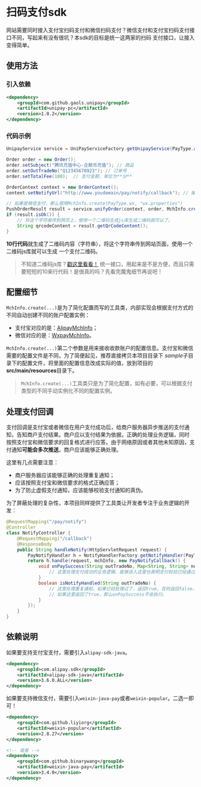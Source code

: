 # 扫码支付sdk

网站需要同时接入支付宝扫码支付和微信扫码支付？微信支付和支付宝扫码支付接口不同，写起来有没有很坑？本sdk的目标是统一这两家的扫码
支付接口，让接入变得简单。

## 使用方法

### 引入依赖

```xml
<dependency>
    <groupId>com.github.gaols.unipay</groupId>
    <artifactId>unipay-pc</artifactId>
    <version>1.0.2</version>
</dependency>
```

### 代码示例

```java
UnipayService service = UniPayServiceFactory.getUnipayService(PayType.alipay); // 微信支付使用PayType.wx

Order order = new Order();
order.setSubject("腾讯充值中心-企鹅币充值"); // 商品
order.setOutTradeNo("Q12345678923"); // 订单号
order.setTotalFee(100);  // 支付金额，单位为**分**

OrderContext context = new OrderContext();
context.setNotifyUrl("http://www.youdomain/pay/notify/callback"); // 接收支付回调的url

// 如果是微信支付，那么使用MchInfo.create(PayType.wx, "wx.properties")
PushOrderResult result = service.unifyOrder(context, order, MchInfo.create(PayType.alipay, "zfb_test.properties"));
if (result.isOk()) {
    // 将这个字符串传到网页上，使用一个二维码生成js库生成二维码就可以了。
    String qrcodeContent = result.getQrCodeContent();
}
```

**10行代码**就生成了二维码内容（字符串），将这个字符串传到网站页面，使用一个二维码js库就可以生成
一个支付二维码。

> 不知道二维码js库？[戳这里看看！](https://github.com/davidshimjs/qrcodejs)
> 统一接口，用起来是不是方便，而且只需要短短的10来行代码！是很真的吗？先看完魔鬼细节再说吧！

## 配置细节

`MchInfo.create(...)`是为了简化配置而写的工具类，内部实现会根据支付方式的不同自动创建不同的账户配置实例：

* 支付宝对应的是：[AlipayMchInfo](https://github.com/gaols/unipay/blob/master/src/main/java/com/github/gaols/unipay/alipay/AlipayMchInfo.java)；
* 微信对应的是：[WxpayMchInfo](https://github.com/gaols/unipay/blob/master/src/main/java/com/github/gaols/unipay/wxpay/WxpayMchInfo.java)。

`MchInfo.create(...)`第二个参数是用来接收收款账户的配置信息。支付宝和微信需要的配置文件是不同，为了简便起见，推荐直接拷贝本项目目录下
*sample*子目录下的配置文件，将里面的配置信息改成实际的值，放到项目的**src/main/resources**目录下。

> `MchInfo.create(...)`工具类只是为了简化配置，如有必要，可以根据支付类型的不同手动实例化不同的配置实例。

## 处理支付回调

支付回调是支付宝或者微信在用户支付成功后，给商户服务器异步推送的支付通知，告知商户支付结果。商户应以支付结果为依据，正确的处理业务逻辑，同时
按照支付宝和微信要求的回复格式进行应答。由于网络原因或者其他未知原因，支付通知**可能会多次推送**，商户应该能够正确处理。

这里有几点需要注意：

* 商户服务器应该能够正确的处理重复通知；
* 应该按照支付宝和微信要求的格式正确应答；
* 为了防止虚假支付通知，应该能够校验支付通知的真伪。

为了屏蔽处理的复杂性，本项目同样提供了工具类让开发者专注于业务逻辑的开发：

```java
@RequestMapping("/pay/notify")
@Controller
class NotifyController {
    @RequestMapping("/callback")
    @ResponseBody
    public String handleNotify(HttpServletRequest request) {
        PayNotifyHandler h = NotifyHandlerFactory.getNotifyHandler(PayType.wx); // 如果是支付宝支付回调使用PayType.alipay
        return h.handle(request, mchInfo, new PayNotifyCallback() {
            void onPaySuccess(String outTradeNo, Map<String, String> notifyParas) {
                // 这里处理支付成功的业务逻辑，能够进入这里也表明支付校验已经通过。
            }
            boolean isNotifyHandled(String outTradeNo) {
                // 这里处理重复通知，如果已经处理过了，返回true，否则返回false。
                // 如果这里返回了true，那么onPaySuccess不会执行。
            }
        });
    }
}
```

## 依赖说明

如果要支持支付宝支付，需要引入`alipay-sdk-java`。

```xml
<dependency>
    <groupId>com.alipay.sdk</groupId>
    <artifactId>alipay-sdk-java</artifactId>
    <version>3.6.0.ALL</version>
</dependency>
```

如果要支持微信支付，需要引入`weixin-java-pay`或者`weixin-popular`。二选一即可！

```xml
<dependency>
    <groupId>com.github.liyiorg</groupId>
    <artifactId>weixin-popular</artifactId>
    <version>2.8.27</version>
</dependency>

<!-- 或者 -->
<dependency>
    <groupId>com.github.binarywang</groupId>
    <artifactId>weixin-java-pay</artifactId>
    <version>3.4.0</version>
</dependency>
```

